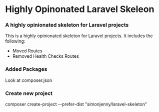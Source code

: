 # Highly Opinonated Laravel Skeleon

### A highly opinionated skeleton for Laravel projects

This is a highly opinionated skeleton for Laravel projects. It includes the following:

- Moved Routes
- Removed Health Checks Routes

### Added Packages

Look at composer.json

### Create new project

composer create-project --prefer-dist "simonjenny/laravel-skeleton" <name>
